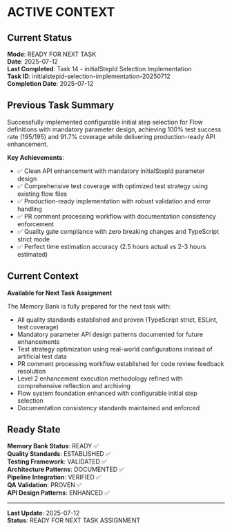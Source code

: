 # ACTIVE CONTEXT

## Current Status

**Mode**: READY FOR NEXT TASK  
**Date**: 2025-07-12  
**Last Completed**: Task 14 - initialStepId Selection Implementation  
**Task ID**: initialstepid-selection-implementation-20250712  
**Completion Date**: 2025-07-12

## Previous Task Summary

Successfully implemented configurable initial step selection for Flow definitions with mandatory parameter design, achieving 100% test success rate (195/195) and 91.7% coverage while delivering production-ready API enhancement.

**Key Achievements**:

- ✅ Clean API enhancement with mandatory initialStepId parameter design
- ✅ Comprehensive test coverage with optimized test strategy using existing flow files
- ✅ Production-ready implementation with robust validation and error handling
- ✅ PR comment processing workflow with documentation consistency enforcement
- ✅ Quality gate compliance with zero breaking changes and TypeScript strict mode
- ✅ Perfect time estimation accuracy (2.5 hours actual vs 2-3 hours estimated)

## Current Context

**Available for Next Task Assignment**

The Memory Bank is fully prepared for the next task with:

- All quality standards established and proven (TypeScript strict, ESLint, test coverage)
- Mandatory parameter API design patterns documented for future enhancements
- Test strategy optimization using real-world configurations instead of artificial test data
- PR comment processing workflow established for code review feedback resolution
- Level 2 enhancement execution methodology refined with comprehensive reflection and archiving
- Flow system foundation enhanced with configurable initial step selection
- Documentation consistency standards maintained and enforced

## Ready State

**Memory Bank Status**: READY ✅  
**Quality Standards**: ESTABLISHED ✅  
**Testing Framework**: VALIDATED ✅  
**Architecture Patterns**: DOCUMENTED ✅  
**Pipeline Integration**: VERIFIED ✅  
**QA Validation**: PROVEN ✅  
**API Design Patterns**: ENHANCED ✅

---

**Last Update**: 2025-07-12  
**Status**: READY FOR NEXT TASK ASSIGNMENT
